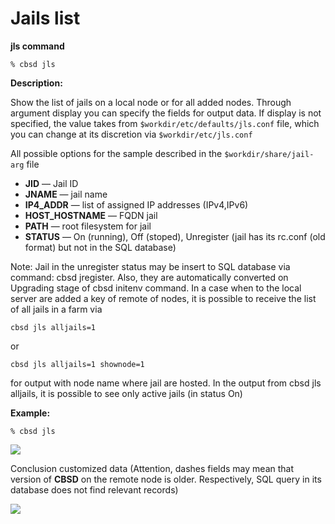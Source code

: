 # Jails list

**jls command**

```
% cbsd jls
```
**Description:**

Show the list of jails on a local node or for all added nodes. Through argument display you can specify the fields for output data. If display is not specified, the value takes from `$workdir/etc/defaults/jls.conf` file, which you can change at its discretion via `$workdir/etc/jls.conf`

All possible options for the sample described in the `$workdir/share/jail-arg` file

*  **JID** — Jail ID
*  **JNAME** — jail name
*  **IP4_ADDR** — list of assigned IP addresses (IPv4,IPv6)
*  **HOST_HOSTNAME** — FQDN jail
*  **PATH** — root filesystem for jail
*  **STATUS** — On (running), Off (stoped), Unregister (jail has its rc.conf (old format) but not in the SQL database)

Note: Jail in the unregister status may be insert to SQL database via command: cbsd jregister. Also, they are automatically converted on Upgrading stage of cbsd initenv command. In a case when to the local server are added a key of remote of nodes, it is possible to receive the list of all jails in a farm via


```
cbsd jls alljails=1
```
or

```
cbsd jls alljails=1 shownode=1
```
for output with node name where jail are hosted. In the output from cbsd jls alljails, it is possible to see only active jails (in status On)

**Example:**

```
% cbsd jls
```

![](https://www.bsdstore.ru/img/jls1.png)

Conclusion customized data (Attention, dashes fields may mean that version of **CBSD** on the remote node is older. Respectively, SQL query in its database does not find relevant records)

![](https://www.bsdstore.ru/img/jls2.png)
